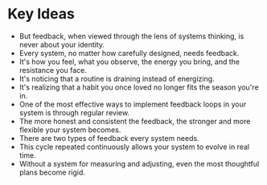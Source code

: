 # Key Ideas

- But feedback, when viewed through the lens of systems thinking, is never about your identity.
- Every system, no matter how carefully designed, needs feedback.
- It's how you feel, what you observe, the energy you bring, and the resistance you face.
- It's noticing that a routine is draining instead of energizing.
- It's realizing that a habit you once loved no longer fits the season you're in.
- One of the most effective ways to implement feedback loops in your system is through regular review.
- The more honest and consistent the feedback, the stronger and more flexible your system becomes.
- There are two types of feedback every system needs.
- This cycle repeated continuously allows your system to evolve in real time.
- Without a system for measuring and adjusting, even the most thoughtful plans become rigid.
